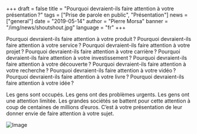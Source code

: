 +++
draft = false
title = "Pourquoi devraient-ils faire attention à votre présentation ?"
tags = ["Prise de parole en public", "Présentation"]
news = ["general"]
date = "2019-05-14"
author = "Pierre Morsa"
banner = "/img/news/shoutshout.jpg"
language = "fr"
+++

Pourquoi devraient-ils faire attention à votre produit ?
Pourquoi devraient-ils faire attention à votre service ?
Pourquoi devraient-ils faire attention à votre projet ?
Pourquoi devraient-ils faire attention à votre carrière ?
Pourquoi devraient-ils faire attention à votre investissement ?
Pourquoi devraient-ils faire attention à votre découverte ?
Pourquoi devraient-ils faire attention à votre recherche ?
Pourquoi devraient-ils faire attention à votre vidéo ?
Pourquoi devraient-ils faire attention à votre livre ?
Pourquoi devraient-ils faire attention à votre idée ?

Les gens sont occupés. Les gens ont des problèmes urgents. Les gens ont une attention limitée. Les grandes sociétés se battent pour cette attention à coup de centaines de millions d’euros. C’est à votre présentation de leur donner envie de faire attention à votre sujet.

![Image](/img/news/shoutshout.jpg)